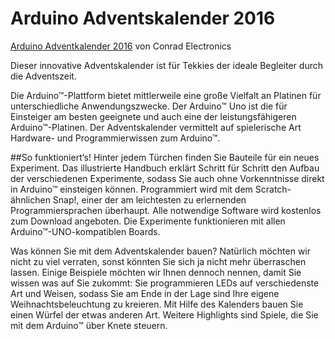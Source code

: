 # Arduino Adventskalender 2016
[Arduino Adventkalender 2016](https://www.conrad.at/de/adventskalender-conrad-adventskalender-fuer-arduino-ab-14-jahre-1421382.html) von Conrad Electronics

Dieser innovative Adventskalender ist für Tekkies der ideale Begleiter durch die Adventszeit. 

Die Arduino™-Plattform bietet mittlerweile eine große Vielfalt an Platinen für unterschiedliche Anwendungszwecke. Der Arduino™ Uno ist die für Einsteiger am besten geeignete und auch eine der leistungsfähigeren Arduino™-Platinen. Der Adventskalender vermittelt auf spielerische Art Hardware- und Programmierwissen zum Arduino™. 

##So funktioniert‘s!
Hinter jedem Türchen finden Sie Bauteile für ein neues Experiment. Das illustrierte Handbuch erklärt Schritt für Schritt den Aufbau der verschiedenen Experimente, sodass Sie auch ohne Vorkenntnisse direkt in Arduino™ einsteigen können. Programmiert wird mit dem Scratch-ähnlichen Snap!, einer der am leichtesten zu erlernenden Programmiersprachen überhaupt. Alle notwendige Software wird kostenlos zum Download angeboten. Die Experimente funktionieren mit allen Arduino™-UNO-kompatiblen Boards.

Was können Sie mit dem Adventskalender bauen?
Natürlich möchten wir nicht zu viel verraten, sonst könnten Sie sich ja nicht mehr überraschen lassen. Einige Beispiele möchten wir Ihnen dennoch nennen, damit Sie wissen was auf Sie zukommt: Sie programmieren LEDs auf verschiedenste Art und Weisen, sodass Sie am Ende in der Lage sind Ihre eigene Weihnachtsbeleuchtung zu kreieren. Mit Hilfe des Kalenders bauen Sie einen Würfel der etwas anderen Art. Weitere Highlights sind Spiele, die Sie mit dem Arduino™ über Knete steuern.
